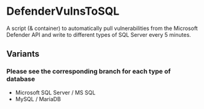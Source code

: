 # DefenderVulnsToSQL
A script (&amp; container) to automatically pull vulnerabilities from the Microsoft Defender API and write to different types of SQL Server every 5 minutes. 

## Variants 

### Please see the corresponding branch for each type of database
- Microsoft SQL Server / MS SQL
- MySQL / MariaDB
